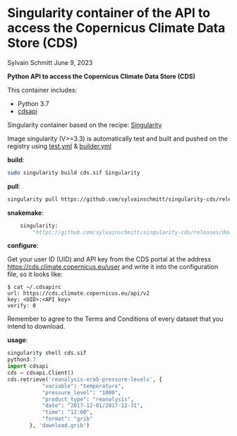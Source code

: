 Singularity container of the API to access the Copernicus Climate Data
Store (CDS)
================
Sylvain Schmitt
June 9, 2023

**Python API to access the Copernicus Climate Data Store (CDS)**

This container includes:

- Python 3.7
- [cdsapi](https://github.com/ecmwf/cdsapi)

Singularity container based on the recipe:
[Singularity](https://github.com/sylvainschmitt/singularity-cds/blob/main/Singularity)

Image singularity (V\>=3.3) is automatically test and built and pushed
on the registry using
[test.yml](https://github.com/sylvainschmitt/singularity-cds/blob/main/.github/workflows/test.yml)
&
[builder.yml](https://github.com/sylvainschmitt/singularity-cds/blob/main/.github/workflows/builder.yml)

**build**:

``` bash
sudo singularity build cds.sif Singularity
```

**pull**:

``` bash
singularity pull https://github.com/sylvainschmitt/singularity-cds/releases/download/0.0.1/sylvainschmitt-singularity-cds.latest.sif
```

**snakemake**:

``` python
    singularity: 
        "https://github.com/sylvainschmitt/singularity-cds/releases/download/0.0.1/sylvainschmitt-singularity-cds.latest.sif"
```

**configure**:

Get your user ID (UID) and API key from the CDS portal at the address
<https://cds.climate.copernicus.eu/user> and write it into the
configuration file, so it looks like:

    $ cat ~/.cdsapirc
    url: https://cds.climate.copernicus.eu/api/v2
    key: <UID>:<API key>
    verify: 0

Remember to agree to the Terms and Conditions of every dataset that you
intend to download.

**usage**:

``` python
singularity shell cds.sif 
python3.7
import cdsapi
cds = cdsapi.Client()
cds.retrieve('reanalysis-era5-pressure-levels', {
           "variable": "temperature",
           "pressure_level": "1000",
           "product_type": "reanalysis",
           "date": "2017-12-01/2017-12-31",
           "time": "12:00",
           "format": "grib"
       }, 'download.grib')
```
